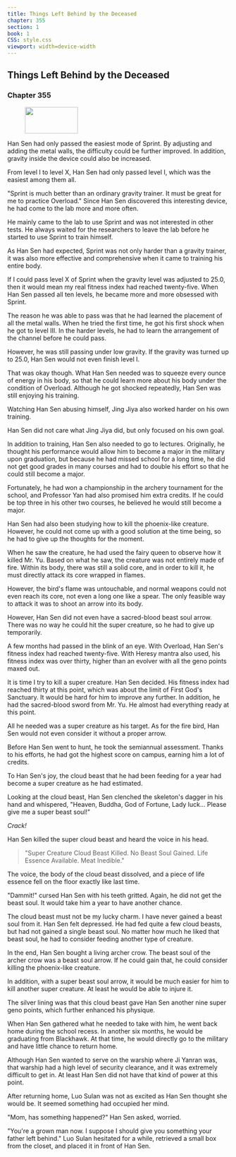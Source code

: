 ```yaml
---
title: Things Left Behind by the Deceased
chapter: 355
section: 1
book: 1
CSS: style.css
viewport: width=device-width
---
```


## Things Left Behind by the Deceased

### Chapter 355

<figure>
	<img src="../Images/gem.gif" alt="" id="gem" width="120" height="60" />
</figure>

Han Sen had only passed the easiest mode of Sprint. By adjusting and adding the metal walls, the difficulty could be further improved. In addition, gravity inside the device could also be increased.

From level I to level X, Han Sen had only passed level I, which was the easiest among them all.

"Sprint is much better than an ordinary gravity trainer. It must be great for me to practice Overload." Since Han Sen discovered this interesting device, he had come to the lab more and more often.

He mainly came to the lab to use Sprint and was not interested in other tests. He always waited for the researchers to leave the lab before he started to use Sprint to train himself.

As Han Sen had expected, Sprint was not only harder than a gravity trainer, it was also more effective and comprehensive when it came to training his entire body.

If I could pass level X of Sprint when the gravity level was adjusted to 25.0, then it would mean my real fitness index had reached twenty-five. When Han Sen passed all ten levels, he became more and more obsessed with Sprint.

The reason he was able to pass was that he had learned the placement of all the metal walls. When he tried the first time, he got his first shock when he got to level III. In the harder levels, he had to learn the arrangement of the channel before he could pass.

However, he was still passing under low gravity. If the gravity was turned up to 25.0, Han Sen would not even finish level I.

That was okay though. What Han Sen needed was to squeeze every ounce of energy in his body, so that he could learn more about his body under the condition of Overload. Although he got shocked repeatedly, Han Sen was still enjoying his training.

Watching Han Sen abusing himself, Jing Jiya also worked harder on his own training.

Han Sen did not care what Jing Jiya did, but only focused on his own goal.

In addition to training, Han Sen also needed to go to lectures. Originally, he thought his performance would allow him to become a major in the military upon graduation, but because he had missed school for a long time, he did not get good grades in many courses and had to double his effort so that he could still become a major.

Fortunately, he had won a championship in the archery tournament for the school, and Professor Yan had also promised him extra credits. If he could be top three in his other two courses, he believed he would still become a major.

Han Sen had also been studying how to kill the phoenix-like creature. However, he could not come up with a good solution at the time being, so he had to give up the thoughts for the moment.

When he saw the creature, he had used the fairy queen to observe how it killed Mr. Yu. Based on what he saw, the creature was not entirely made of fire. Within its body, there was still a solid core, and in order to kill it, he must directly attack its core wrapped in flames.

However, the bird's flame was untouchable, and normal weapons could not even reach its core, not even a long one like a spear. The only feasible way to attack it was to shoot an arrow into its body.

However, Han Sen did not even have a sacred-blood beast soul arrow. There was no way he could hit the super creature, so he had to give up temporarily.

A few months had passed in the blink of an eye. With Overload, Han Sen's fitness index had reached twenty-five. With Heresy mantra also used, his fitness index was over thirty, higher than an evolver with all the geno points maxed out.

It is time I try to kill a super creature. Han Sen decided. His fitness index had reached thirty at this point, which was about the limit of First God's Sanctuary. It would be hard for him to improve any further. In addition, he had the sacred-blood sword from Mr. Yu. He almost had everything ready at this point.

All he needed was a super creature as his target. As for the fire bird, Han Sen would not even consider it without a proper arrow.

Before Han Sen went to hunt, he took the semiannual assessment. Thanks to his efforts, he had got the highest score on campus, earning him a lot of credits.

To Han Sen's joy, the cloud beast that he had been feeding for a year had become a super creature as he had estimated.

Looking at the cloud beast, Han Sen clenched the skeleton's dagger in his hand and whispered, "Heaven, Buddha, God of Fortune, Lady luck… Please give me a super beast soul!"

*Crack!*

Han Sen killed the super cloud beast and heard the voice in his head.

> "Super Creature Cloud Beast Killed. No Beast Soul Gained. Life Essence Available. Meat Inedible."

The voice, the body of the cloud beast dissolved, and a piece of life essence fell on the floor exactly like last time.

"Dammit!" cursed Han Sen with his teeth gritted. Again, he did not get the beast soul. It would take him a year to have another chance.

The cloud beast must not be my lucky charm. I have never gained a beast soul from it. Han Sen felt depressed. He had fed quite a few cloud beasts, but had not gained a single beast soul. No matter how much he liked that beast soul, he had to consider feeding another type of creature.

In the end, Han Sen bought a living archer crow. The beast soul of the archer crow was a beast soul arrow. If he could gain that, he could consider killing the phoenix-like creature.

In addition, with a super beast soul arrow, it would be much easier for him to kill another super creature. At least he would be able to injure it.

The silver lining was that this cloud beast gave Han Sen another nine super geno points, which further enhanced his physique.

When Han Sen gathered what he needed to take with him, he went back home during the school recess. In another six months, he would be graduating from Blackhawk. At that time, he would directly go to the military and have little chance to return home.

Although Han Sen wanted to serve on the warship where Ji Yanran was, that warship had a high level of security clearance, and it was extremely difficult to get in. At least Han Sen did not have that kind of power at this point.

After returning home, Luo Sulan was not as excited as Han Sen thought she would be. It seemed something had occupied her mind.

"Mom, has something happened?" Han Sen asked, worried.

"You're a grown man now. I suppose I should give you something your father left behind." Luo Sulan hesitated for a while, retrieved a small box from the closet, and placed it in front of Han Sen.